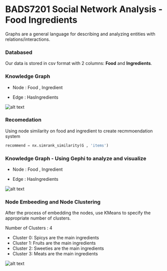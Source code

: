 # BADS7201 Social Network Analysis - Food Ingredients

Graphs are a general language for describing and analyzing entities with relations/interactions.

### Databased

Our data is stored in csv format with 2 columns: **Food** and **Ingredients**.

### Knowledge Graph

- Node  : Food , Ingredient

- Edge  : HasIngredients

![alt text](https://github.com/0xNK4141/BADS7201-Social-Network-Analysis/blob/main/Food-Knowledge-Graph.jpg)

### Recomedation

Using node similarity on food and ingredient to create recmmoendation system

```python
recommend = nx.simrank_similarity(G , 'items')
```

### Knowledge Graph - Using Gephi to analyze and visualize

- Node  : Food , Ingredient

- Edge  : HasIngredients

![alt text](https://github.com/0xNK4141/BADS7201-Social-Network-Analysis/blob/main/Food-Ingredients-Network.jpg)

### Node Embeeding and Node Clustering

After the process of embedding the nodes, use KMeans to specify the appropriate number of clusters.

Number of Clusters  : 4

- Cluster 0: Spicys are the main ingredients
- Cluster 1: Fruits are the main ingredients
- Cluster 2: Sweeties are the main ingredients
- Cluster 3: Meats are the main ingredients

![alt text](https://github.com/0xNK4141/BADS7201-Social-Network-Analysis/blob/main/Food-Clustering.jpg)

